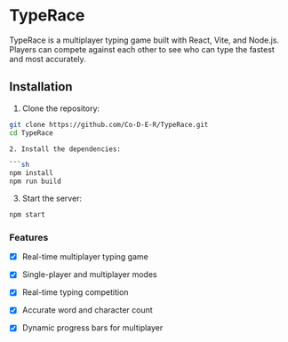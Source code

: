 # TypeRace

TypeRace is a multiplayer typing game built with React, Vite, and Node.js. Players can compete against each other to see who can type the fastest and most accurately.


## Installation

1. Clone the repository:

```sh
git clone https://github.com/Co-D-E-R/TypeRace.git
cd TypeRace

2. Install the dependencies:

```sh
npm install
npm run build
```

3. Start the server:

```sh
npm start
```

### Features

- [x] Real-time multiplayer typing game
- [x] Single-player and multiplayer modes
- [x] Real-time typing competition
- [x] Accurate word and character count
- [x] Dynamic progress bars for multiplayer



